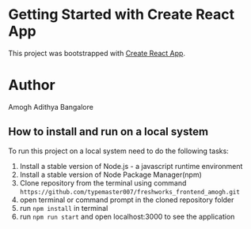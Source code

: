 # Getting Started with Create React App

This project was bootstrapped with [Create React App](https://github.com/facebook/create-react-app).

# Author
Amogh Adithya Bangalore


## How to install and run on a local system

To run this project on a local system need to do the following tasks:

1. Install a stable version of Node.js - a javascript runtime environment
2. Install a stable version of Node Package Manager(npm)
3. Clone repository from the terminal using command `https://github.com/typemaster007/freshworks_frontend_amogh.git`
4. open terminal or command prompt in the cloned repository folder
5. run `npm install` in terminal
6. run `npm run start` and open localhost:3000 to see the application

